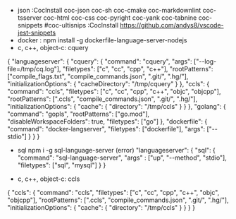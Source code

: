 * json
:CocInstall coc-json coc-sh coc-cmake coc-markdownlint coc-tsserver coc-html coc-css coc-pyright coc-yank coc-tabnine coc-snippets #coc-ultisnips
:CocInstall https://github.com/andys8/vscode-jest-snippets
* docker : npm install -g dockerfile-language-server-nodejs
* c, c++, object-c: cquery

{
  "languageserver": {
    "cquery": {
      "command": "cquery",
      "args": ["--log-file=/tmp/cq.log"],
      "filetypes": ["c", "cc", "cpp", "c++"],
      "rootPatterns": ["compile_flags.txt", "compile_commands.json", ".git/", ".hg/"],
      "initializationOptions": {
        "cacheDirectory": "/tmp/cquery"
      }
    },
    "ccls": {
      "command": "ccls",
      "filetypes": ["c", "cc", "cpp", "c++", "objc", "objcpp"],
      "rootPatterns": [".ccls", "compile_commands.json", ".git/", ".hg/"],
      "initializationOptions": {
        "cache": {
          "directory": "/tmp/ccls"
        }
      }
    },
    "golang": {
      "command": "gopls",
      "rootPatterns": ["go.mod"],
      "disableWorkspaceFolders": true,
      "filetypes": ["go"]
    },
    "dockerfile": {
        "command": "docker-langserver",
        "filetypes": ["dockerfile"],
        "args": ["--stdio"]
    }
  }
}

* sql
npm i -g sql-language-server (error)
"languageserver": {
  "sql": {
      "command": "sql-language-server",
      "args" : ["up", "--method", "stdio"],
      "filetypes": ["sql", "mysql"]
          }
      }

* c, c++, object-c: ccls

{
  "ccls": {
    "command": "ccls",
    "filetypes": ["c", "cc", "cpp", "c++", "objc", "objcpp"],
    "rootPatterns": [".ccls", "compile_commands.json", ".git/", ".hg/"],
    "initializationOptions": {
        "cache": {
          "directory": "/tmp/ccls"
        }
      }
  }
}
